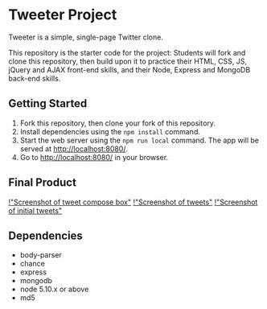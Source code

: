 # Tweeter Project

Tweeter is a simple, single-page Twitter clone.

This repository is the starter code for the project: Students will fork and clone this repository, then build upon it to practice their HTML, CSS, JS, jQuery and AJAX front-end skills, and their Node, Express and MongoDB back-end skills.

## Getting Started

1. Fork this repository, then clone your fork of this repository.
2. Install dependencies using the `npm install` command.
3. Start the web server using the `npm run local` command. The app will be served at <http://localhost:8080/>.
4. Go to <http://localhost:8080/> in your browser.

## Final Product
[!"Screenshot of tweet compose box"](https://github.com/lighthouse-labs/tweeter/blob/master/docs/tweet-box.png)
[!"Screenshot of tweets"](https://github.com/lighthouse-labs/tweeter/blob/master/docs/tweets.png)
[!"Screenshot of initial tweets"](https://github.com/lighthouse-labs/tweeter/blob/master/docs/initial-tweets.png)

## Dependencies
- body-parser
- chance
- express
- mongodb
- node 5.10.x or above
- md5
